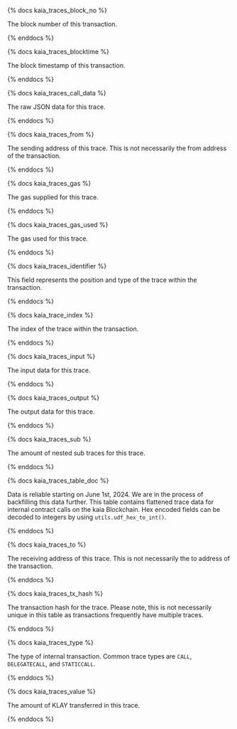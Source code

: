 {% docs kaia_traces_block_no %}

The block number of this transaction.

{% enddocs %}


{% docs kaia_traces_blocktime %}

The block timestamp of this transaction.

{% enddocs %}


{% docs kaia_traces_call_data %}

The raw JSON data for this trace.

{% enddocs %}


{% docs kaia_traces_from %}

The sending address of this trace. This is not necessarily the from address of the transaction. 

{% enddocs %}


{% docs kaia_traces_gas %}

The gas supplied for this trace.

{% enddocs %}


{% docs kaia_traces_gas_used %}

The gas used for this trace.

{% enddocs %}


{% docs kaia_traces_identifier %}

This field represents the position and type of the trace within the transaction. 

{% enddocs %}


{% docs kaia_trace_index %}

The index of the trace within the transaction.

{% enddocs %}


{% docs kaia_traces_input %}

The input data for this trace.

{% enddocs %}


{% docs kaia_traces_output %}

The output data for this trace.

{% enddocs %}


{% docs kaia_traces_sub %}

The amount of nested sub traces for this trace.

{% enddocs %}


{% docs kaia_traces_table_doc %}

Data is reliable starting on June 1st, 2024. We are in the process of backfilling this data further. This table contains flattened trace data for internal contract calls on the kaia Blockchain. Hex encoded fields can be decoded to integers by using `utils.udf_hex_to_int()`.

{% enddocs %}


{% docs kaia_traces_to %}

The receiving address of this trace. This is not necessarily the to address of the transaction. 

{% enddocs %}


{% docs kaia_traces_tx_hash %}

The transaction hash for the trace. Please note, this is not necessarily unique in this table as transactions frequently have multiple traces. 

{% enddocs %}


{% docs kaia_traces_type %}

The type of internal transaction. Common trace types are `CALL`, `DELEGATECALL`, and `STATICCALL`.

{% enddocs %}


{% docs kaia_traces_value %}

The amount of KLAY transferred in this trace.

{% enddocs %}


